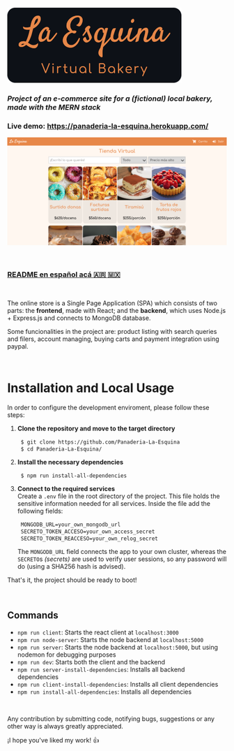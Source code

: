 ![La Esquina Bakery](Logo-EN.png)
### *Project of an e-commerce site for a *(fictional)* local bakery, made with the MERN stack*

### **Live demo: https://panaderia-la-esquina.herokuapp.com/**

![Screenshot](screenshot.png)

<br>

### [README en español acá :argentina: :mexico:](README.md)

<br>

The online store is a Single Page Application (SPA) which consists of two parts: the **frontend**, made with React; and the **backend**, which uses Node.js + Express.js and connects to MongoDB database.

Some funcionalities in the project are: product listing with search queries and filers, account managing, buying carts and payment integration using paypal.

<br />

# Installation and Local Usage
In order to configure the development enviroment, please follow these steps:

1. **Clone the repository and move to the target directory**
	
		$ git clone https://github.com/Panaderia-La-Esquina
		$ cd Panaderia-La-Esquina/

2. **Install the necessary dependencies**
		
		$ npm run install-all-dependencies

3. **Connect to the required services**  
	Create a `.env` file in the root directory of the project. This file holds the sensitive information needed for all services. Inside the file add the following fields:
	
		MONGODB_URL=your_own_mongodb_url
		SECRETO_TOKEN_ACCESO=your_own_access_secret
		SECRETO_TOKEN_REACCESO=your_own_relog_secret
	The `MONGODB_URL` field connects the app to your own cluster, whereas the `SECRETO`s *(secrets)* are used to verify user sessions, so any password will do (using a SHA256 hash is advised).

That's it, the project should be ready to boot!

<br />

## Commands

* `npm run client`: Starts the react client at `localhost:3000`
* `npm run node-server`: Starts the node backend at `localhost:5000`
* `npm run server`: Starts the node backend at `localhost:5000`, but using nodemon for debugging purposes
* `npm run dev`: Starts both the client and the backend
* `npm run server-install-dependencies`: Installs all backend dependencies
* `npm run client-install-dependencies`: Installs all client dependencies
* `npm run install-all-dependencies`: Installs all dependencies

<br />


Any contribution by submitting code, notifying bugs, suggestions or any other way is always greatly appreciated.

¡I hope you've liked my work! :+1: